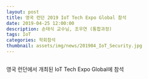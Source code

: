 ```yaml
---
layout: post
title: 영국 런던 2019 IoT Tech Expo Global 참석
date: 2019-04-25 12:00:00
description: 손태식 교수님, 조우연 (통합과정)
tags: IoT
categories: 학회참석
thumbnail: assets/img/news/201904_IoT_Security.jpg
---
```


<img class="img-responsive img-centered" src="img/news/201904_IoT_Security.jpg" alt="">
<p>영국 런던에서 개최된 IoT Tech Expo Global에 참석</p>

